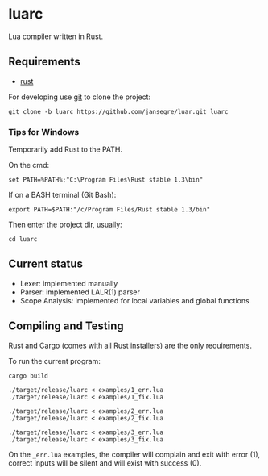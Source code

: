 luarc
=====

Lua compiler written in Rust.

Requirements
------------

- [rust](https://www.rust-lang.org)

For developing use [git](https://git-scm.com) to clone the project:

    git clone -b luarc https://github.com/jansegre/luar.git luarc

### Tips for Windows

Temporarily add Rust to the PATH.

On the cmd:

    set PATH=%PATH%;"C:\Program Files\Rust stable 1.3\bin"

If on a BASH terminal (Git Bash):

    export PATH=$PATH:"/c/Program Files/Rust stable 1.3/bin"

Then enter the project dir, usually:

    cd luarc


Current status
--------------

- Lexer: implemented manually
- Parser: implemented LALR(1) parser
- Scope Analysis: implemented for local variables and global functions

Compiling and Testing
---------------------

Rust and Cargo (comes with all Rust installers) are the only requirements.

To run the current program:

    cargo build

    ./target/release/luarc < examples/1_err.lua
    ./target/release/luarc < examples/1_fix.lua

    ./target/release/luarc < examples/2_err.lua
    ./target/release/luarc < examples/2_fix.lua

    ./target/release/luarc < examples/3_err.lua
    ./target/release/luarc < examples/3_fix.lua

On the `_err.lua` examples, the compiler will complain and exit with error (1),
correct inputs will be silent and will exist with success (0).
